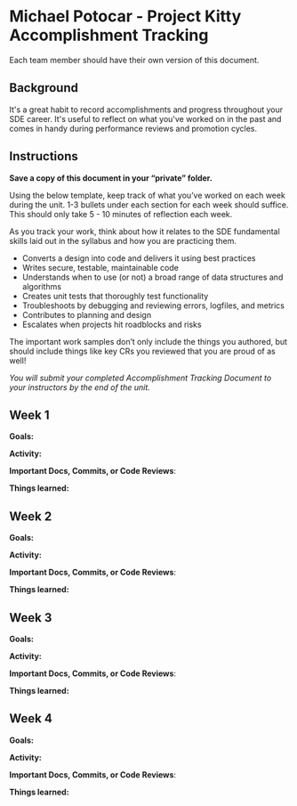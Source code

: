 # Michael Potocar - Project Kitty Accomplishment Tracking

Each team member should have their own version of this document.

## Background

It's a great habit to record accomplishments and progress throughout your SDE
career. It's useful to reflect on what you've worked on in the past and comes in
handy during performance reviews and promotion cycles.

## Instructions

**Save a copy of this document in your “private” folder.**

Using the below template, keep track of what you’ve worked on each week during
the unit. 1-3 bullets under each section for each week should suffice. This
should only take 5 - 10 minutes of reflection each week.

As you track your work, think about how it relates to the SDE fundamental skills
laid out in the syllabus and how you are practicing them.

* Converts a design into code and delivers it using best practices
* Writes secure, testable, maintainable code
* Understands when to use (or not) a broad range of data structures and
  algorithms
* Creates unit tests that thoroughly test functionality
* Troubleshoots by debugging and reviewing errors, logfiles, and metrics
* Contributes to planning and design
* Escalates when projects hit roadblocks and risks

The important work samples don’t only include the things you authored, but
should include things like key CRs you reviewed that you are proud of as well!

_You will submit your completed Accomplishment Tracking Document to your
instructors by the end of the unit._

## Week 1

**Goals:**

**Activity:**

**Important Docs, Commits, or Code Reviews**:

**Things learned:**

## Week 2

**Goals:**

**Activity:**

**Important Docs, Commits, or Code Reviews**:

**Things learned:**

## Week 3

**Goals:**

**Activity:**

**Important Docs, Commits, or Code Reviews**:

**Things learned:**

## Week 4

**Goals:**

**Activity:**

**Important Docs, Commits, or Code Reviews**:

**Things learned:**
